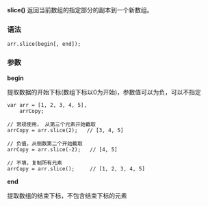 **slice()** 返回当前数组的指定部分的副本到一个新数组。

### 语法

```
arr.slice(begin[, end]);
```

### 参数

**begin**

提取数据的开始下标(数组下标以0为开始)，参数值可以为负，可以不指定

```
var arr = [1, 2, 3, 4, 5],
    arrCopy;

// 常规使用， 从第三个元素开始截取
arrCopy = arr.slice(2);   // [3, 4, 5]

// 负值，从倒数第二个开始截取
arrCopy = arr.slice(-2);   // [4, 5]

// 不填，复制所有元素
arrCopy = arr.slice();     // [1, 2, 3, 4, 5]
```
**end**

提取数组的结束下标，不包含结束下标的元素

